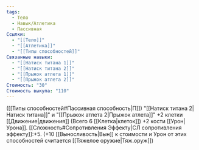 ```yaml
---
tags:
  - Тело
  - Навык/Атлетика
  - Пассивная
Ссылки:
  - "[[Тело]]"
  - "[[Атлетика]]"
  - "[[Типы способностей]]"
Связанные навыки:
  - "[[Натиск титана 1]]"
  - "[[Натиск титана 2]]"
  - "[[Прыжок атлета 1]]"
  - "[[Прыжок атлета 2]]"
Стоимость: "30"
Стоимость выкупа: "110"
---
```

([[Типы способностей#Пассивная способность|П]]) "[[Натиск титана 2|Натиск титана]]" и "[[Прыжок атлета 2|Прыжок атлета]]" +2 клетки [[Движение|движения]] (Всего 6 [[Клетка|клеток]]) +2 кости [[Урон|Урона]]. [[Сложность#Cопротивления Эффекту|СЛ сопротивления эффекту]]:+5.
(+10 [[Выносливость|Вын]] к стоимости и Урон от этих способностей считается [[Тяжелое оружие|Тяж.оруж]])